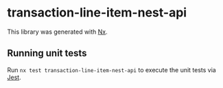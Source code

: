 # transaction-line-item-nest-api

This library was generated with [Nx](https://nx.dev).

## Running unit tests

Run `nx test transaction-line-item-nest-api` to execute the unit tests via [Jest](https://jestjs.io).
